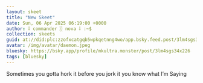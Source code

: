 ```yaml
---
layout: skeet
title: "New Skeet"
date: Sun, 06 Apr 2025 06:19:00 +0000
author: ⸸ commander ░ nova ⸸ :~$
collection: skeets
guid: at://did:plc:zzofxcatgqb5wpkqetnng4wo/app.bsky.feed.post/3lm4sgs34x226
avatar: /img/avatar/daemon.jpeg
bluesky: https://bsky.app/profile/mkultra.monster/post/3lm4sgs34x226
tags: [bluesky]
---
```


Sometimes you gotta hork it before you jork it you know what I’m 
 Saying
